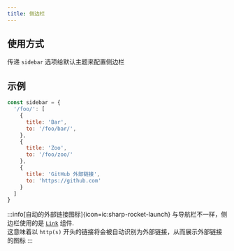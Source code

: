 ```yaml
---
title: 侧边栏
---
```


## 使用方式

传递 `sidebar` 选项给默认主题来配置侧边栏

## 示例

```js
const sidebar = {
  '/foo/': [
    {
      title: 'Bar',
      to: '/foo/bar/',
    },
    {
      title: 'Zoo',
      to: '/foo/zoo/'
    },
    {
      title: 'GitHub 外部链接',
      to: 'https://github.com'
    }
  ]
}
```

:::info[自动的外部链接图标]{icon=ic:sharp-rocket-launch}
与导航栏不一样，侧边栏使用的是 [`Link`](/guide/default-theme/builtin-components/#Link) 组件.  
这意味着以 `http(s)` 开头的链接将会被自动识别为外部链接，从而展示外部链接的图标
:::